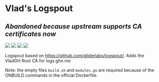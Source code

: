 # Vlad's Logspout

## ***Abandoned because upstream supports CA certificates now***

[![](https://images.microbadger.com/badges/image/vladgh/ls.svg)](https://microbadger.com/images/vladgh/ls "Get your own image badge on microbadger.com")
[![](https://images.microbadger.com/badges/version/vladgh/ls.svg)](https://microbadger.com/images/vladgh/ls "Get your own version badge on microbadger.com")
[![](https://images.microbadger.com/badges/commit/vladgh/ls.svg)](https://microbadger.com/images/vladgh/ls "Get your own commit badge on microbadger.com")
[![](https://images.microbadger.com/badges/license/vladgh/ls.svg)](https://microbadger.com/images/vladgh/ls "Get your own license badge on microbadger.com")

Logspout based on https://github.com/gliderlabs/logspout/.
Adds the VladGH Root CA for logs.ghn.me

Note: the empty files `build.sh` and `modules.go` are required because of the ONBUILD commands in the official Dockerfile.

